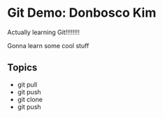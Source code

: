 # Git Demo: Donbosco Kim

Actually learning Git!!!!!!!!

Gonna learn some cool stuff

## Topics

- git pull
- git push
- git clone
- git push

